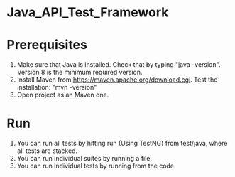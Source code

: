 # Java_API_Test_Framework

# Prerequisites
1. Make sure that Java is installed. Check that by typing "java -version". Version 8 is the minimum required version.
2. Install Maven from https://maven.apache.org/download.cgi. Test the installation: "mvn -version"
3. Open project as an Maven one.

# Run
1. You can run all tests by hitting run (Using TestNG) from test/java, where all tests are stacked.
2. You can run individual suites by running a file.
3. You can run individual tests by running from the code. 